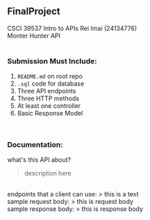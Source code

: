## FinalProject
CSCI 39537 Intro to APIs
Rei Imai (24134776)
<br />
Monter Hunter API
<br />
<br />

### Submission Must Include:
1. `README.md` on root repo
2. `.sql` code for database
3. Three API endpoints
4. Three HTTP methods
5. At least one controller
7. Basic Response Model

<br />

### Documentation:
what's this API about?
> description here

<br />
endpoints that a client can use:
> this is a text

<br />
sample request body:
> this is request body

<br />
sample response body:
> this is response body
